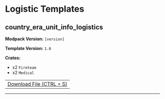 # Logistic Templates

## country_era_unit_info_logistics
**Modpack Version:** `[version]`

**Template Version:** `1.0`
<!-- Crates -->
**Crates:** 
- x2 `Fireteam`
- x2 `Medical`

<!-- Description -->

<!-- Information about file e.g. country: Russia-->

<table>
  <tr>
    <td><a download href="url">Download File (CTRL + S)</a></td>
  </tr>
</table>

---